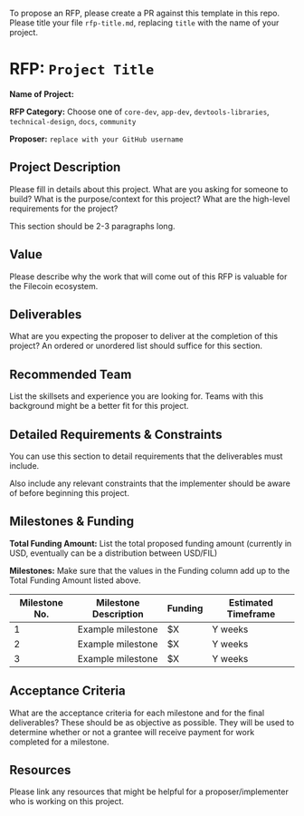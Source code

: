 To propose an RFP, please create a PR against this template in this repo. Please title your file `rfp-title.md`, replacing `title` with the name of your project.

# RFP: `Project Title`

**Name of Project:**

**RFP Category:** Choose one of `core-dev`, `app-dev`, `devtools-libraries`, `technical-design`, `docs`, `community`

**Proposer:** `replace with your GitHub username`

## Project Description

Please fill in details about this project. What are you asking for someone to build? What is the purpose/context for this project? What are the high-level requirements for the project?

This section should be 2-3 paragraphs long.

## Value

Please describe why the work that will come out of this RFP is valuable for the Filecoin ecosystem.

## Deliverables

What are you expecting the proposer to deliver at the completion of this project? An ordered or unordered list should suffice for this section.

## Recommended Team

List the skillsets and experience you are looking for. Teams with this background might be a better fit for this project.

## Detailed Requirements & Constraints

You can use this section to detail requirements that the deliverables must include.

Also include any relevant constraints that the implementer should be aware of before beginning this project.

## Milestones & Funding

**Total Funding Amount:** List the total proposed funding amount (currently in USD, eventually can be a distribution between USD/FIL)

**Milestones:** Make sure that the values in the Funding column add up to the Total Funding Amount listed above.

| Milestone No. | Milestone Description | Funding | Estimated Timeframe |
| --- | --- | --- | --- |
| 1 | Example milestone | $X | Y weeks |
| 2 | Example milestone | $X | Y weeks |
| 3 | Example milestone | $X | Y weeks |

## Acceptance Criteria

What are the acceptance criteria for each milestone and for the final deliverables? These should be as objective as possible. They will be used to determine whether or not a grantee will receive payment for work completed for a milestone. 

## Resources

Please link any resources that might be helpful for a proposer/implementer who is working on this project.